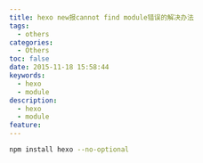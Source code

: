 ```yaml
---
title: hexo new报cannot find module错误的解决办法
tags:
  - others
categories:
  - Others
toc: false
date: 2015-11-18 15:58:44
keywords:
  - hexo
  - module
description:
  - hexo
  - module
feature:
---
```


``` bash
npm install hexo --no-optional
```